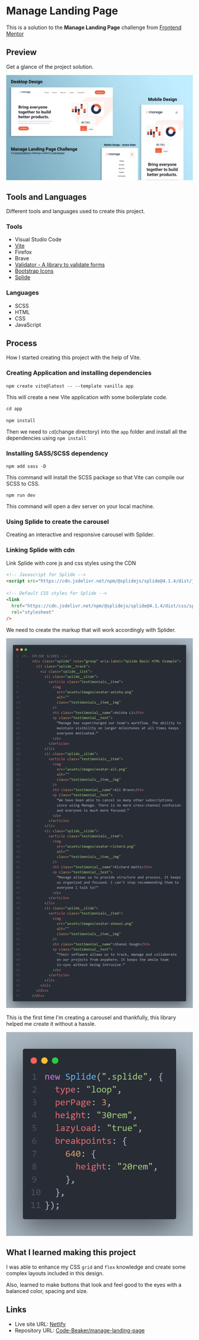 # Manage Landing Page

This is a solution to the **Manage Landing Page** challenge from [Frontend Mentor](https://frontendmentor.io)

## Preview

Get a glance of the project solution.

![Preview of the Project](manage-readme-preview.jpg)

## Tools and Languages

Different tools and languages used to create this project.

### Tools

- Visual Studio Code
- [Vite](https://vitejs.dev)
- Firefox
- Brave
- [Validator - A library to validate forms](https://npmjs.com/packages/validator)
- [Bootstrap Icons](https://icons.getbootstrap.com)
- [Splide](https://splidejs.com/)

### Languages

- SCSS
- HTML
- CSS
- JavaScript

## Process

How I started creating this project with the help of Vite.

### Creating Application and installing dependencies

```
npm create vite@latest -- --template vanilla app
```

This will create a new Vite application with some boilerplate code.

```
cd app

npm install
```

Then we need to `cd`(change directory) into the `app` folder and install all the dependencies using `npm install`

### Installing SASS/SCSS dependency

```
npm add sass -D
```

This command will install the SCSS package so that Vite can compile our SCSS to CSS.

```
npm run dev
```

This command will open a dev server on your local machine.

### Using Splide to create the carousel

Creating an interactive and responsive carousel with Splider.

### Linking Splide with cdn

Link Splide with core js and css styles using the CDN

```html
<!-- Javascript for Splide -->
<script src="https://cdn.jsdelivr.net/npm/@splidejs/splide@4.1.4/dist/js/splide.min.js"></script>

<!-- Default CSS styles for Splide -->
<link
  href="https://cdn.jsdelivr.net/npm/@splidejs/splide@4.1.4/dist/css/splide.min.css"
  rel="stylesheet"
/>
```

We need to create the markup that will work accordingly with Splider.

![splide HTML](image-1.png)

This is the first time I'm creating a carousel and thankfully, this library helped me create it without a hassle.

![Splide usage image](image.png)

## What I learned making this project

I was able to enhance my CSS `grid` and `flex` knowledge and create some complex layouts included in this design.

Also, learned to make buttons that look and feel good to the eyes with a balanced color, spacing and size.

## Links

- Live site URL: [Netlify](https://manage-landing-code-beaker.netlify.app/)
- Repository URL: [Code-Beaker/manage-landing-page](https://github.com/Code-Beaker/manage-landing-page-code-beaker)
